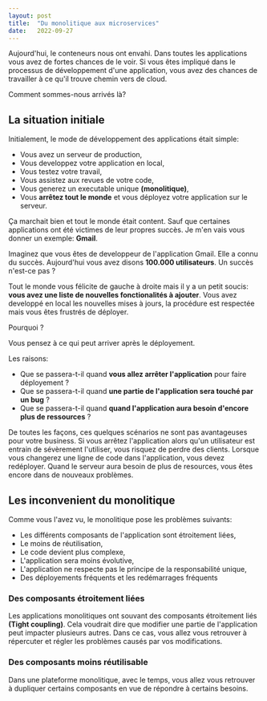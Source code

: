 ```yaml
---
layout: post
title:  "Du monolitique aux microservices"
date:   2022-09-27
---
```

<p class="intro"><span class="dropcap">A</span>ujourd'hui, le conteneurs nous ont envahi. Dans toutes les applications 
vous avez de fortes chances de le voir. Si vous êtes impliqué dans le processus de développement d'une application, vous 
avez des chances de travailler à ce qu'il trouve chemin vers de cloud.

Comment sommes-nous arrivés là?
</p>

## La situation initiale
Initialement, le mode de développement des applications était simple:
* Vous avez un serveur de production,
* Vous developpez votre application en local,
* Vous testez votre travail,
* Vous assistez aux revues de votre code,
* Vous generez un executable unique **(monolitique)**,
* Vous **arrêtez tout le monde** et vous déployez votre application sur le serveur.

Ça marchait bien et tout le monde était content. Sauf que certaines applications 
ont été victimes de leur propres succès. Je m'en vais vous donner un exemple: **Gmail**.

Imaginez que vous êtes de developpeur de l'application Gmail. Elle a connu du succès.
Aujourd'hui vous avez disons **100.000 utilisateurs**. Un succès n'est-ce pas ?

Tout le monde vous félicite de gauche à droite mais il y a un petit soucis: **vous avez une
liste de nouvelles fonctionalités à ajouter**. Vous avez developpé en local les nouvelles mises 
à jours, la procédure est respectée mais vous êtes frustrés de déployer.

Pourquoi ? 

Vous pensez à ce qui peut arriver après le déployement.

Les raisons:

* Que se passera-t-il quand **vous allez arrêter l'application** pour faire déployement ? 
* Que se passera-t-il quand **une partie de l'application sera touché par un bug**  ?
* Que se passera-t-il quand **quand l'application aura besoin d'encore plus de ressources** ?

De toutes les façons, ces quelques scénarios ne sont pas avantageuses pour votre business.
Si vous arrêtez l'application alors qu'un utilisateur est entrain de sévèrement l'utiliser, 
vous risquez de perdre des clients. Lorsque vous changerez une ligne de code dans l'application,
vous devez redéployer. Quand le serveur aura besoin de plus de resources, vous êtes encore dans
de nouveaux problèmes. 

## Les inconvenient du monolitique
Comme vous l'avez vu, le monolitique pose les problèmes suivants:
* Les différents composants de l'application sont étroitement liées,
* Le moins de réutilisation,
* Le code devient plus complexe,
* L'application sera moins évolutive,
* L'application ne respecte pas le principe de la responsabilité unique,
* Des déployements fréquents et les redémarrages fréquents

### Des composants étroitement liées
Les applications monolitiques ont souvant des composants étroitement liés **(Tight coupling)**. 
Cela voudrait dire que modifier une partie de l'application peut impacter plusieurs autres.
Dans ce cas, vous allez vous retrouver à répercuter et régler les problèmes causés par vos 
modifications.

### Des composants moins réutilisable
Dans une plateforme monolitique, avec le temps, vous allez vous retrouver à dupliquer certains
composants en vue de répondre à certains besoins. 




